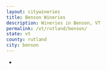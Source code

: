 ```yaml
---
layout: citywineries
title: Benson Wineries
description: Wineries in Benson, VT
permalink: /vt/rutland/benson/
state: vt
county: rutland
city: benson
---
```

-
